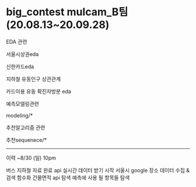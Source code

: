 # big_contest  mulcam_B팀(20.08.13~20.09.28)

EDA 관련 

서울시상권eda

신한카드eda

지하철 유동인구 상관관계

카드이용 유동 확진자방분 eda



예측모델링관련

modeling/*



추천알고리즘 관련

추천sequenece/*


-----------------
이력
~8/30 (일) 10pm

버스 지하철 자료 완료
api 실시간 데이터 받기 시작
서울시 google 장소 데이터 수집 & 검색 함수화
건물면적 api 탐색
예측에 사용 될 항목들 탐색
